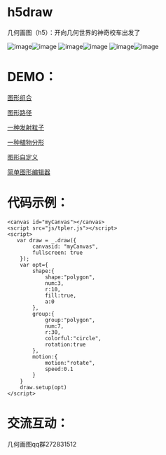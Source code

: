 # h5draw
几何画图（h5）：开向几何世界的神奇校车出发了

![image](https://github.com/Walt2016/h5draw/blob/master/pic/fractal.gif)![image](https://github.com/Walt2016/h5draw/blob/master/pic/slider.gif)
![image](https://github.com/Walt2016/h5draw/blob/master/pic/track.gif)![image](https://github.com/Walt2016/h5draw/blob/master/pic/emitter.gif)
![image](https://github.com/Walt2016/h5draw/blob/master/pic/custom.gif)![image](https://github.com/Walt2016/h5draw/blob/master/pic/custom2.gif)


# DEMO：

[图形组合](https://walt2016.github.io/h5draw/slider.html)

[图形路径](https://walt2016.github.io/h5draw/track.html)

[一种发射粒子](https://walt2016.github.io/h5draw/emitter.html)

[一种植物分形](https://walt2016.github.io/h5draw/fractal.html)

[图形自定义](https://walt2016.github.io/h5draw/index.html)

[简单图形编辑器](https://walt2016.github.io/h5draw/editer.html)

# 代码示例：
```
<canvas id="myCanvas"></canvas>
<script src="js/tpler.js"></script>
<script>
   var draw = _.draw({
        canvasid: "myCanvas",
        fullscreen: true
    });
    var opt={
        shape:{
            shape:"polygon",
            num:3,
            r:10,
            fill:true,
            a:0
        },
        group:{
            group:"polygon",
            num:7,
            r:30,
            colorful:"circle",
            rotation:true
        },
        motion:{
            motion:"rotate",
            speed:0.1
        }
    }
    draw.setup(opt)
</script>

```





# 交流互动：

几何画图qq群272831512
